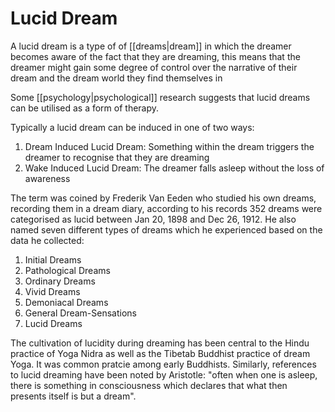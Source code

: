 # Lucid Dream
A lucid dream is a type of of [[dreams|dream]] in which the dreamer becomes aware of the fact that they are dreaming, this means that the dreamer might gain some degree of control over the narrative of their dream and the dream world they find themselves in

Some [[psychology|psychological]] research suggests that lucid dreams can be utilised as a form of therapy.

Typically a lucid dream can be induced in one of two ways:
 1. Dream Induced Lucid Dream: Something within the dream triggers the dreamer to recognise that they are dreaming
 2. Wake Induced Lucid Dream: The dreamer falls asleep without the loss of awareness

The term was coined by Frederik Van Eeden who studied his own dreams, recording them in a dream diary, according to his records 352 dreams were categorised as lucid between Jan 20, 1898 and Dec 26, 1912.
He also named seven different types of dreams which he experienced based on the data he collected: 
1. Initial Dreams
2. Pathological Dreams
3. Ordinary Dreams
4. Vivid Dreams
5. Demoniacal Dreams
6. General Dream-Sensations
7. Lucid Dreams

The cultivation of lucidity during dreaming has been central to the Hindu practice of Yoga Nidra as well as the Tibetab Buddhist practice of dream Yoga. It was common pratcie among early Buddhists.
Similarly, references to lucid dreaming have been noted by Aristotle: "often when one is asleep, there is something in consciousness which declares that what then presents itself is but a dream".
